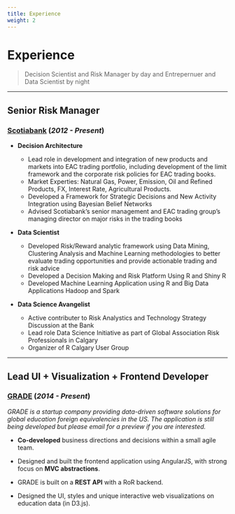 ```yaml
---
title: Experience
weight: 2
---
```


# Experience
>   Decision Scientist and Risk Manager by day and Entrepernuer and Data Scientist by night  

------

## Senior Risk Manager 
### [Scotiabank][] (*2012 - Present*)

-   **Decision Architecture** 
    - Lead role in development and integration of new products and markets into EAC trading portfolio, including development        of the limit framework and the corporate risk policies for EAC trading books. 
    - Market Experties: Natural Gas, Power, Emission, Oil and Refined Products, FX, Interest Rate, Agricultural Products. 
    - Developed a Framework for Strategic Decisions and New Activity Integration using Bayesian Belief Networks
    - Advised Scotiabank’s senior management and EAC trading group’s managing director on major risks in the trading books

-   **Data Scientist** 
    - Developed Risk/Reward analytic framework using Data Mining, Clustering Analysis and Machine Learning methodologies to         better evaluate trading opportunities and provide actionable trading and risk advice
    -  Developed a Decision Making and Risk Platform Using R and Shiny R
    -  Developed Machine Learning Application using R and Big Data Applications Hadoop and Spark 

-   **Data Science Avangelist** 
    - Active contributer to Risk Analystics and Technology Strategy Discussion at the Bank
    - Lead role Data Science Initiative as part of Global Association Risk Professionals in Calgary
    - Organizer of R Calgary User Group
------

## Lead UI + Visualization + Frontend Developer
### [GRADE][]  (*2014 - Present*)

*GRADE is a startup company providing data-driven software solutions for global education foreign equivalencies in 
the US.  The application is still being developed but please email for a preview if you are interested.*
    
-   **Co-developed** business directions and decisions within a small agile team.

-   Designed and built the frontend application using AngularJS, with strong focus on **MVC abstractions**.
    
-   GRADE is built on a **REST API** with a RoR backend.

-   Designed the UI, styles and unique interactive web visualizations on education data (in D3.js).


<!-- links -->
[Scotiabank]: https://www.scotiabank.com/
[ERCOT]: http://www.ercot.com/
[R Shiny]: http://shiny.rstudio.com/gallery/
[GRADE]: /
